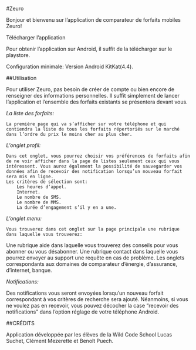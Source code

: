 #Zeuro

Bonjour et bienvenu sur l’application de comparateur de forfaits mobiles Zeuro!

Télécharger l’application

Pour obtenir l’application sur Android, il suffit de la télécharger sur le playstore.

Configuration minimale:  Version Android KitKat(4.4).



##Utilisation

Pour utiliser Zeuro, pas besoin de créer de compte ou bien encore de renseigner des informations personnelles. Il suffit simplement de lancer l’application et l’ensemble des forfaits existants se présentera devant vous. 

_La liste des forfaits:_

	La première page qui va s’afficher sur votre téléphone et qui contiendra la liste de tous les forfaits répertoriés sur le marché dans l’ordre du prix le moins cher au plus cher.

_L’onglet profil:_

	Dans cet onglet, vous pourrez choisir vos préférences de forfaits afin de ne voir afficher dans la page de listes seulement ceux qui vous intéressent. Vous aurez également la possibilité de sauvegarder vos données afin de recevoir des notification lorsqu’un nouveau forfait sera mis en ligne.
	Les critères de sélection sont: 
		Les heures d’appel.
		Internet.
		Le nombre de SMS.
		Le nombre de MMS.
		La durée d’engagement s’il y en a une.

_L’onglet menu:_

	Vous trouverez dans cet onglet sur la page principale une rubrique dans laquelle vous trouverez:
Une rubrique aide dans laquelle vous trouverez des conseils pour vous abonner ou vous désabonner.
Une rubrique contact dans laquelle vous pourrez envoyer au support une requête en cas de problème.
Les onglets correspondants aux domaines de comparateur d’énergie, d’assurance, d’internet, banque.

_Notifications:_

Des notifications vous seront envoyées lorsqu’un nouveau forfait correspondant à vos critères de recherche sera ajouté. Néanmoins, si vous ne voulez pas en recevoir, vous pouvez décocher la case “recevoir des notifications” dans l’option réglage de votre téléphone Android.

##CRÉDITS

Application développée par les élèves de la Wild Code School Lucas Suchet, Clément Mezerette et Benoît Puech.
